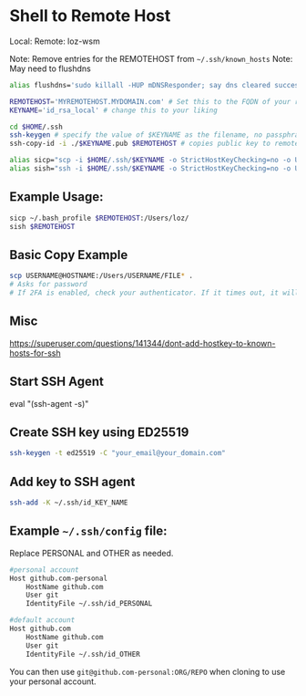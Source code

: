 # Shell to Remote Host

Local:
Remote: loz-wsm

Note: Remove entries for the REMOTEHOST from `~/.ssh/known_hosts`
Note: May need to flushdns

```bash
alias flushdns='sudo killall -HUP mDNSResponder; say dns cleared successfully'
```

```bash
REMOTEHOST='MYREMOTEHOST.MYDOMAIN.com' # Set this to the FQDN of your remote host
KEYNAME='id_rsa_local' # change this to your liking

cd $HOME/.ssh
ssh-keygen # specify the value of $KEYNAME as the filename, no passphrase
ssh-copy-id -i ./$KEYNAME.pub $REMOTEHOST # copies public key to remote machine's ~/.ssh/authorized_keys

alias sicp="scp -i $HOME/.ssh/$KEYNAME -o StrictHostKeyChecking=no -o UserKnownHostsFile=/dev/null -o LogLevel=QUIET"
alias sish="ssh -i $HOME/.ssh/$KEYNAME -o StrictHostKeyChecking=no -o UserKnownHostsFile=/dev/null -o LogLevel=QUIET"
```

## Example Usage:

```bash
sicp ~/.bash_profile $REMOTEHOST:/Users/loz/
sish $REMOTEHOST
```

## Basic Copy Example

```bash
scp USERNAME@HOSTNAME:/Users/USERNAME/FILE* .
# Asks for password
# If 2FA is enabled, check your authenticator. If it times out, it will ask for "Verification Code"
```

## Misc

https://superuser.com/questions/141344/dont-add-hostkey-to-known-hosts-for-ssh

## Start SSH Agent

eval "(ssh-agent -s)"

## Create SSH key using ED25519

```sh
ssh-keygen -t ed25519 -C "your_email@your_domain.com"
```

## Add key to SSH agent

```sh
ssh-add -K ~/.ssh/id_KEY_NAME
```

## Example `~/.ssh/config` file:

Replace PERSONAL and OTHER as needed.

```sh
#personal account
Host github.com-personal
    HostName github.com
    User git
    IdentityFile ~/.ssh/id_PERSONAL

#default account
Host github.com
    HostName github.com
    User git
    IdentityFile ~/.ssh/id_OTHER
```

You can then use `git@github.com-personal:ORG/REPO` when cloning to use your personal account.

